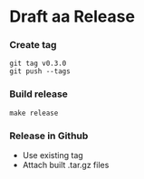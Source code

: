 # Draft aa Release

### Create tag
```
git tag v0.3.0
git push --tags
```

### Build release
```
make release
```

### Release in Github
- Use existing tag
- Attach built .tar.gz files
